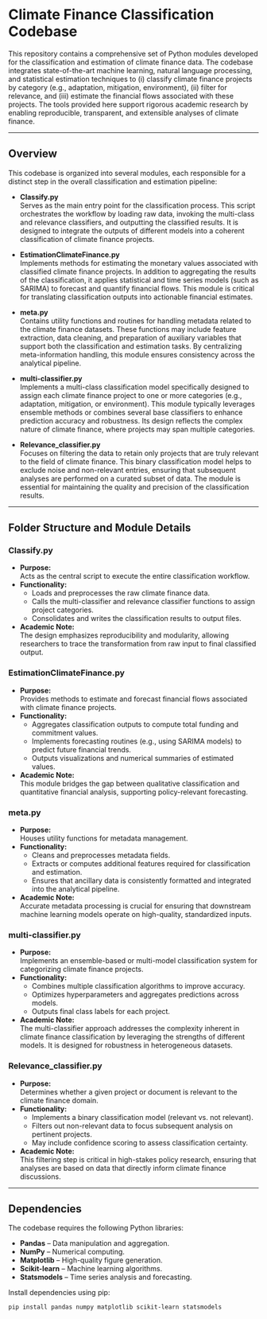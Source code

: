 # Climate Finance Classification Codebase

This repository contains a comprehensive set of Python modules developed for the classification and estimation of climate finance data. The codebase integrates state-of-the-art machine learning, natural language processing, and statistical estimation techniques to (i) classify climate finance projects by category (e.g., adaptation, mitigation, environment), (ii) filter for relevance, and (iii) estimate the financial flows associated with these projects. The tools provided here support rigorous academic research by enabling reproducible, transparent, and extensible analyses of climate finance.

---

## Overview

This codebase is organized into several modules, each responsible for a distinct step in the overall classification and estimation pipeline:

- **Classify.py**  
  Serves as the main entry point for the classification process. This script orchestrates the workflow by loading raw data, invoking the multi-class and relevance classifiers, and outputting the classified results. It is designed to integrate the outputs of different models into a coherent classification of climate finance projects.

- **EstimationClimateFinance.py**  
  Implements methods for estimating the monetary values associated with classified climate finance projects. In addition to aggregating the results of the classification, it applies statistical and time series models (such as SARIMA) to forecast and quantify financial flows. This module is critical for translating classification outputs into actionable financial estimates.

- **meta.py**  
  Contains utility functions and routines for handling metadata related to the climate finance datasets. These functions may include feature extraction, data cleaning, and preparation of auxiliary variables that support both the classification and estimation tasks. By centralizing meta-information handling, this module ensures consistency across the analytical pipeline.

- **multi-classifier.py**  
  Implements a multi-class classification model specifically designed to assign each climate finance project to one or more categories (e.g., adaptation, mitigation, or environment). This module typically leverages ensemble methods or combines several base classifiers to enhance prediction accuracy and robustness. Its design reflects the complex nature of climate finance, where projects may span multiple categories.

- **Relevance_classifier.py**  
  Focuses on filtering the data to retain only projects that are truly relevant to the field of climate finance. This binary classification model helps to exclude noise and non-relevant entries, ensuring that subsequent analyses are performed on a curated subset of data. The module is essential for maintaining the quality and precision of the classification results.

---

## Folder Structure and Module Details


### Classify.py
- **Purpose:**  
  Acts as the central script to execute the entire classification workflow.  
- **Functionality:**  
  - Loads and preprocesses the raw climate finance data.
  - Calls the multi-classifier and relevance classifier functions to assign project categories.
  - Consolidates and writes the classification results to output files.  
- **Academic Note:**  
  The design emphasizes reproducibility and modularity, allowing researchers to trace the transformation from raw input to final classified output.

### EstimationClimateFinance.py
- **Purpose:**  
  Provides methods to estimate and forecast financial flows associated with climate finance projects.  
- **Functionality:**  
  - Aggregates classification outputs to compute total funding and commitment values.
  - Implements forecasting routines (e.g., using SARIMA models) to predict future financial trends.
  - Outputs visualizations and numerical summaries of estimated values.
- **Academic Note:**  
  This module bridges the gap between qualitative classification and quantitative financial analysis, supporting policy-relevant forecasting.

### meta.py
- **Purpose:**  
  Houses utility functions for metadata management.  
- **Functionality:**  
  - Cleans and preprocesses metadata fields.
  - Extracts or computes additional features required for classification and estimation.
  - Ensures that ancillary data is consistently formatted and integrated into the analytical pipeline.
- **Academic Note:**  
  Accurate metadata processing is crucial for ensuring that downstream machine learning models operate on high-quality, standardized inputs.

### multi-classifier.py
- **Purpose:**  
  Implements an ensemble-based or multi-model classification system for categorizing climate finance projects.  
- **Functionality:**  
  - Combines multiple classification algorithms to improve accuracy.
  - Optimizes hyperparameters and aggregates predictions across models.
  - Outputs final class labels for each project.
- **Academic Note:**  
  The multi-classifier approach addresses the complexity inherent in climate finance classification by leveraging the strengths of different models. It is designed for robustness in heterogeneous datasets.

### Relevance_classifier.py
- **Purpose:**  
  Determines whether a given project or document is relevant to the climate finance domain.  
- **Functionality:**  
  - Implements a binary classification model (relevant vs. not relevant).
  - Filters out non-relevant data to focus subsequent analysis on pertinent projects.
  - May include confidence scoring to assess classification certainty.
- **Academic Note:**  
  This filtering step is critical in high-stakes policy research, ensuring that analyses are based on data that directly inform climate finance discussions.

---

## Dependencies

The codebase requires the following Python libraries:
- **Pandas** – Data manipulation and aggregation.
- **NumPy** – Numerical computing.
- **Matplotlib** – High-quality figure generation.
- **Scikit-learn** – Machine learning algorithms.
- **Statsmodels** – Time series analysis and forecasting.

Install dependencies using pip:

```bash
pip install pandas numpy matplotlib scikit-learn statsmodels

